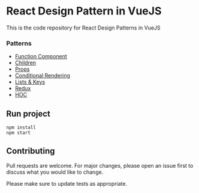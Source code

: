 # React Design Pattern in VueJS

This is the code repository for React Design Patterns in VueJS

### Patterns ###
* [Function Component](https://github.com/alfinsuryaS/Vue-like-React/blob/master/src/components/container/main-concepts.tsx)
* [Children](https://github.com/alfinsuryaS/Vue-like-React/blob/master/src/components/container/main-concepts.tsx#L5)
* [Props](https://github.com/alfinsuryaS/Vue-like-React/blob/master/src/components/container/main-concepts.tsx#L16)
* [Conditional Rendering](https://github.com/alfinsuryaS/Vue-like-React/blob/master/src/components/container/main-concepts.tsx#L34)
* [Lists & Keys](https://github.com/alfinsuryaS/Vue-like-React/blob/master/src/components/container/main-concepts.tsx#L58)
* [Redux](https://github.com/alfinsuryaS/Vue-like-React/tree/master/src/redux)
* [HOC](https://github.com/alfinsuryaS/Vue-like-React/blob/master/src/components/presentational/hoc-component.ts)

## Run project
```
npm install
npm start
```

## Contributing
Pull requests are welcome. For major changes, please open an issue first to discuss what you would like to change.

Please make sure to update tests as appropriate.
